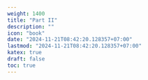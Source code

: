 ```yaml
---
weight: 1400
title: "Part II"
description: ""
icon: "book"
date: "2024-11-21T08:42:20.128357+07:00"
lastmod: "2024-11-21T08:42:20.128357+07:00"
katex: true
draft: false
toc: true
---
```

